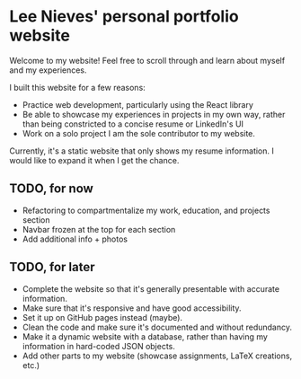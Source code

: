 # Lee Nieves' personal portfolio website

Welcome to my website! Feel free to scroll through and learn about myself and my experiences.

I built this website for a few reasons:
- Practice web development, particularly using the React library
- Be able to showcase my experiences in projects in my own way, rather than being constricted to a concise resume or LinkedIn's UI
- Work on a solo project
I am the sole contributor to my website. 

Currently, it's a static website that only shows my resume information. I would like to expand it when I get the chance.

## TODO, for now
- Refactoring to compartmentalize my work, education, and projects section
- Navbar frozen at the top for each section
- Add additional info + photos

## TODO, for later
- Complete the website so that it's generally presentable with accurate information.
- Make sure that it's responsive and have good accessibility.
- Set it up on GitHub pages instead (maybe).
- Clean the code and make sure it's documented and without redundancy.
- Make it a dynamic website with a database, rather than having my information in hard-coded JSON objects.
- Add other parts to my website (showcase assignments, LaTeX creations, etc.)
